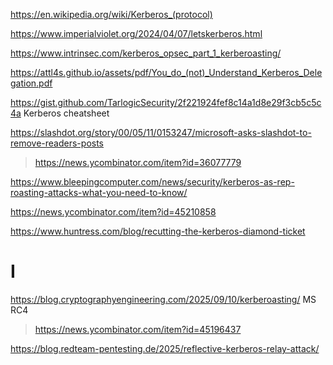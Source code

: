 https://en.wikipedia.org/wiki/Kerberos_(protocol)

https://www.imperialviolet.org/2024/04/07/letskerberos.html

https://www.intrinsec.com/kerberos_opsec_part_1_kerberoasting/

https://attl4s.github.io/assets/pdf/You_do_(not)_Understand_Kerberos_Delegation.pdf

https://gist.github.com/TarlogicSecurity/2f221924fef8c14a1d8e29f3cb5c5c4a Kerberos cheatsheet

https://slashdot.org/story/00/05/11/0153247/microsoft-asks-slashdot-to-remove-readers-posts
> https://news.ycombinator.com/item?id=36077779

https://www.bleepingcomputer.com/news/security/kerberos-as-rep-roasting-attacks-what-you-need-to-know/

https://news.ycombinator.com/item?id=45210858

https://www.huntress.com/blog/recutting-the-kerberos-diamond-ticket

# I
https://blog.cryptographyengineering.com/2025/09/10/kerberoasting/ MS RC4
> https://news.ycombinator.com/item?id=45196437

https://blog.redteam-pentesting.de/2025/reflective-kerberos-relay-attack/